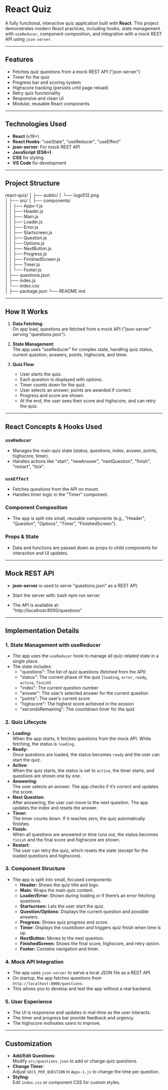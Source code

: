 # React Quiz

A fully functional, interactive quiz application built with **React**. This project demonstrates modern React practices, including hooks, state management with `useReducer`, component composition, and integration with a mock REST API using `json-server`.


---

## Features

- Fetches quiz questions from a mock REST API ("json-server")  
- Timer for the quiz
- Progress bar and scoring system
- Highscore tracking (persists until page reload)
- Retry quiz functionality
- Responsive and clean UI
- Modular, reusable React components

---

## Technologies Used

- **React** (v19+)
- **React Hooks**: "useState", "useReducer", "useEffect"
- **json-server**: For mock REST API
- **JavaScript (ES6+)**
- **CSS** for styling
- **VS Code** for development

---

## Project Structure


react-quiz/
│
├── public/
│   └── logo512.png  
│
├── src/
│   ├── components/  
│   │   ├── Appv-1.js  
│   │   ├── Header.js  
│   │   ├── Main.js   
│   │   ├── Loader.js  
│   │   ├── Error.js  
│   │   ├── Startscreen.js   
│   │   ├── Question.js  
│   │   ├── Options.js  
│   │   ├── NextButton.js  
│   │   ├── Progress.js  
│   │   ├── FinishedScreen.js  
│   │   ├── Timer.js  
│   │   └── Footer.js  
│   ├── questions.json  
│   ├── index.js  
│   └── index.css   
│
├── package.json
└── README.md

---

## How It Works

1. **Data Fetching**:  
   On app load, questions are fetched from a mock API ("json-server" serving "questions.json").

2. **State Management**:  
   The app uses "useReducer" for complex state, handling quiz status, current question, answers, points, highscore, and timer.

3. **Quiz Flow**:  
   - User starts the quiz.
   - Each question is displayed with options.
   - Timer counts down for the quiz.
   - User selects an answer; points are awarded if correct.
   - Progress and score are shown.
   - At the end, the user sees their score and highscore, and can retry the quiz.

---

## React Concepts & Hooks Used

### `useReducer`
- Manages the main quiz state (status, questions, index, answer, points, highscore, timer).
- Handles actions like "start", "newAnswer", "nextQuestion", "finish", "restart", "tick".

### `useEffect`
- Fetches questions from the API on mount.
- Handles timer logic in the "Timer" component.

### Component Composition
- The app is split into small, reusable components (e.g., "Header", "Question", "Options", "Timer", "FinishedScreen").

### Props & State
- Data and functions are passed down as props to child components for interaction and UI updates.

---

## Mock REST API

- **json-server** is used to serve "questions.json" as a REST API.
- Start the server with:
  bash
  npm run server
  
- The API is available at:  
  "http://localhost:8000/questions"

---

## Implementation Details

### 1. **State Management with useReducer**
- The app uses the `useReducer` hook to manage all quiz-related state in a single place.
- The state includes:  
  - "questions": The list of quiz questions (fetched from the API)
  - "status": The current phase of the quiz (`loading`, `error`, `ready`, `active`, `finish`)
  - "index": The current question number
  - "answer": The user’s selected answer for the current question
  - "points": The user’s current score
  - "highscore": The highest score achieved in the session
  - "secondsRemaining": The countdown timer for the quiz

### 2. **Quiz Lifecycle**
- **Loading:**  
  When the app starts, it fetches questions from the mock API. While fetching, the status is `loading`.
- **Ready:**  
  Once questions are loaded, the status becomes `ready` and the user can start the quiz.
- **Active:**  
  When the quiz starts, the status is set to `active`, the timer starts, and questions are shown one by one.
- **Answering:**  
  The user selects an answer. The app checks if it’s correct and updates the score.
- **Next Question:**  
  After answering, the user can move to the next question. The app updates the index and resets the answer.
- **Timer:**  
  The timer counts down. If it reaches zero, the quiz automatically finishes.
- **Finish:**  
  When all questions are answered or time runs out, the status becomes `finish` and the final score and highscore are shown.
- **Restart:**  
  The user can retry the quiz, which resets the state (except for the loaded questions and highscore).

### 3. **Component Structure**
- The app is split into small, focused components:
  - **Header:** Shows the quiz title and logo.
  - **Main:** Wraps the main quiz content.
  - **Loader/Error:** Shown during loading or if there’s an error fetching questions.
  - **Startscreen:** Lets the user start the quiz.
  - **Question/Options:** Displays the current question and possible answers.
  - **Progress:** Shows quiz progress and score.
  - **Timer:** Displays the countdown and triggers quiz finish when time is up.
  - **NextButton:** Moves to the next question.
  - **FinishedScreen:** Shows the final score, highscore, and retry option.
  - **Footer:** Contains navigation and timer.

### 4. **Mock API Integration**
- The app uses `json-server` to serve a local JSON file as a REST API.
- On startup, the app fetches questions from `http://localhost:8000/questions`.
- This allows you to develop and test the app without a real backend.

### 5. **User Experience**
- The UI is responsive and updates in real-time as the user interacts.
- The timer and progress bar provide feedback and urgency.
- The highscore motivates users to improve.



---

## Customization

- **Add/Edit Questions**:  
  Modify `src/questions.json` to add or change quiz questions.
- **Change Timer**:  
  Adjust `SECS_PER_QUESTION` in `Appv-1.js` to change the time per question.
- **Styling**:  
  Edit `index.css` or component CSS for custom styles.
